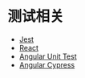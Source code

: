 # 测试相关

* [Jest](./jest.md)
* [React](./react.md)
* [Angular Unit Test](./angular-jasmine.md)
* [Angular Cypress](./angular-cypress.md)
